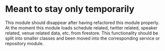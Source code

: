 # Meant to stay only temporarily

This module should disappear after having refactored this module properly.
At the moment this module loads schedule related, twitter related, speaker related, venue related data, etc. from firestore.
This functionality should be split into smaller classes and been moved into the corresponding service or repository module.
